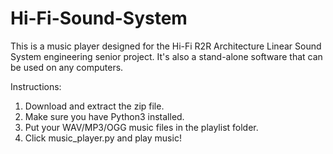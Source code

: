 # Hi-Fi-Sound-System

This is a music player designed for the Hi-Fi R2R Architecture Linear Sound System engineering senior project. It's also a stand-alone software that can be used on any computers.

Instructions:  
1. Download and extract the zip file.
2. Make sure you have Python3 installed.
3. Put your WAV/MP3/OGG music files in the playlist folder.
4. Click music_player.py and play music!
